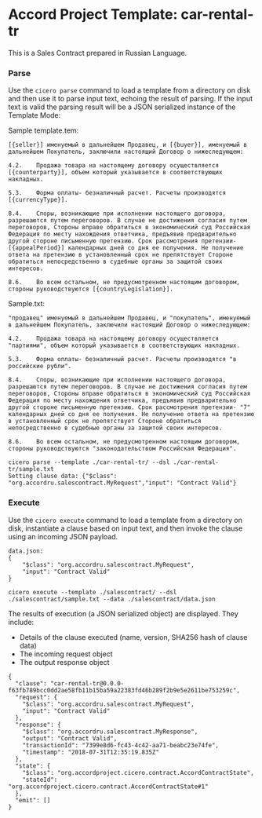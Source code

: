# Accord Project Template: car-rental-tr

This is a Sales Contract prepared in Russian Language.

### Parse
Use the `cicero parse` command to load a template from a directory on disk and then use it to parse input text, echoing the result of parsing. If the input text is valid the parsing result will be a JSON serialized instance of the Template Mode:

Sample template.tem:

```
[{seller}] именуемый в дальнейшем Продавец, и [{buyer}], именуемый в дальнейшем Покупатель, заключили настоящий Договор о нижеследующем:

4.2.	Продажа товара на настоящему договору осуществляется [{counterparty}], объем который указывается в соответствующих накладных.

5.3.	Форма оплаты- безналичный расчет. Расчеты производятся [{currencyType}].

8.4.	Споры, возникающие при исполнении настоящего договора, разрешаются путем переговоров. В случае не достижения согласия путем переговоров, Стороны вправе обратиться в экономический суд Российская Федерация по месту нахождения ответчика, предъявив предварительно другой стороне письменную претензию. Срок рассмотрения претензии- [{appealPeriod}] календарных дней со дня ее получения. Не получение ответа на претензию в установленный срок не препятствует Стороне обратиться непосредственно в судебные органы за защитой своих интересов.

8.6.	Во всем остальном, не предусмотренном настоящим договором, стороны руководствуются [{countryLegislation}].

```

Sample.txt:

```
"продавец" именуемый в дальнейшем Продавец, и "покупатель", именуемый в дальнейшем Покупатель, заключили настоящий Договор о нижеследующем:

4.2.	Продажа товара на настоящему договору осуществляется "партиями", объем который указывается в соответствующих накладных.

5.3.	Форма оплаты- безналичный расчет. Расчеты производятся "в российские рубли".

8.4.	Споры, возникающие при исполнении настоящего договора, разрешаются путем переговоров. В случае не достижения согласия путем переговоров, Стороны вправе обратиться в экономический суд Российская Федерация по месту нахождения ответчика, предъявив предварительно другой стороне письменную претензию. Срок рассмотрения претензии- "7" календарных дней со дня ее получения. Не получение ответа на претензию в установленный срок не препятствует Стороне обратиться непосредственно в судебные органы за защитой своих интересов.

8.6.	Во всем остальном, не предусмотренном настоящим договором, стороны руководствуются "законодательством Российская Федерация".

```

```
cicero parse --template ./car-rental-tr/ --dsl ./car-rental-tr/sample.txt
Setting clause data: {"$class": "org.accordru.salescontract.MyRequest","input": "Contract Valid"}
```

### Execute
Use the `cicero execute` command to load a template from a directory on disk, instantiate a clause based on input text, and then invoke the clause using an incoming JSON payload.

```
data.json:
{
    "$class": "org.accordru.salescontract.MyRequest",
    "input": "Contract Valid"
}
```

```
cicero execute --template ./salescontract/ --dsl ./salescontract/sample.txt --data ./salescontract/data.json 
```

The results of execution (a JSON serialized object) are displayed. They include:
* Details of the clause executed (name, version, SHA256 hash of clause data)
* The incoming request object
* The output response object

```
{
  "clause": "car-rental-tr@0.0.0-f63fb789bcc0dd2ae58fb11b15ba59a22383fd46b289f2b9e5e2611be753259c",
  "request": {
    "$class": "org.accordru.salescontract.MyRequest",
    "input": "Contract Valid"
  },
  "response": {
    "$class": "org.accordru.salescontract.MyResponse",
    "output": "Contract Valid",
    "transactionId": "7399e8d6-fc43-4c42-aa71-beabc23e74fe",
    "timestamp": "2018-07-31T12:35:19.835Z"
  },
  "state": {
    "$class": "org.accordproject.cicero.contract.AccordContractState",
    "stateId": "org.accordproject.cicero.contract.AccordContractState#1"
  },
  "emit": []
}
```